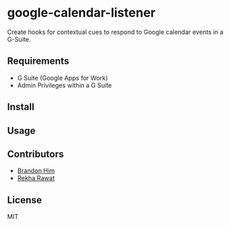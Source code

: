 # google-calendar-listener

Create hooks for contextual cues to respond to Google calendar events in a G-Suite.

## Requirements
- G Suite (Google Apps for Work)
- Admin Privileges within a G Suite

## Install

## Usage


## Contributors
- [Brandon Him](https://github.com/brh55/)
- [Rekha Rawat](https://github.com/rekharawat)

## License
MIT
